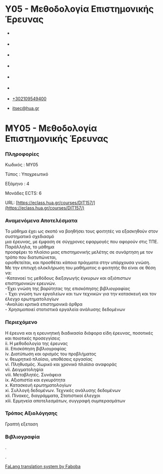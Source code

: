 Υ05 - Μεθοδολογία Επιστημονικής Έρευνας
===============  

*   [](https://www.facebook.com/ditharokopio)
*   [](https://www.youtube.com/channel/UCEHkYirpXF1nSLxDCrfDZ4A)
*   [](https://www.linkedin.com/company/77699385)
*   [](https://www.instagram.com/dithua)

*   [](https://dit.hua.gr/index.php/el/studies/undergraduate-studies)
*   [](https://dit.hua.gr/index.php/en/studies/undergraduate-studies)

*   [+302109549400](tel:+302109549400)
*   [itsec@hua.gr](mailto:itsec@hua.gr)

ΜΥ05 - Μεθοδολογία Επιστημονικής Έρευνας
========================================

### Πληροφορίες

Κωδικός : ΜΥ05

Τύπος : Υποχρεωτικό

Εξάμηνο : 4

Μονάδες ECTS: 6

URL: [https://eclass.hua.gr/courses/DIT157/](https://eclass.hua.gr/courses/DIT157/)

### Αναμενόμενα Αποτελέσματα

Το μάθημα έχει ως σκοπό να βοηθήσει τους φοιτητές να εξασκηθούν στον συστηματικό σχεδιασμό  
μια έρευνας, με έμφαση σε σύγχρονες εφαρμογές που αφορούν στις ΤΠΕ. Παράλληλα, το μάθημα  
προσφέρει το πλαίσιο μιας επιστημονικής μελέτης σε συνάρτηση με τον τρόπο που διατυπώνεται,  
οριοθετείται, και προσθέτει κάποια πράγματα στην υπάρχουσα γνώση.  
Με την επιτυχή ολοκλήρωση του μαθήματος ο φοιτητής θα είναι σε θέση να:  
\-Κατανοεί τις μεθόδους διεξαγωγής έγκυρων και αξιόπιστων επιστημονικών ερευνών.  
\-Έχει γνώση της βαρύτητας της επισκόπησης βιβλιογραφίας  
\- Έχει γνώση των εργαλείων και των τεχνικών για την κατασκευή και τον έλεγχο ερωτηματολογίων  
\-Αναλύει κριτικά επιστημονικά άρθρα  
\- Χρησιμοποιεί στατιστικά εργαλεία ανάλυσης δεδομένων

### Περιεχόμενο

Η έρευνα και η ερευνητική διαδικασία διάφορα είδη έρευνας, ποσοτικές  
και ποιοτικές προσεγγίσεις  
ii. H μεθοδολογία της έρευνας  
iii. Επισκόπηση βιβλιογραφίας  
iv. Διατύπωση και ορισμός του προβλήματος  
v. θεωρητικό πλαίσιο, υποθέσεις εργασίας  
vi. Πληθυσμός. Χωρικό και χρονικό πλαίσιο αναφοράς  
vii. Δειγματοληψία  
viii. Μεταβλητές. Συνάφεια  
ix. Αξιοπιστία και εγκυρότητα  
x. Κατασκευή ερωτηματολογίων  
xi. Συλλογή δεδομένων. Τεχνικές ανάλυσης δεδομένων  
xii. Πίνακες, διαγράμματα, Στατιστικοί έλεγχοι  
xiii. Ερμηνεία αποτελεσμάτων, συγγραφή συμπερασμάτων

### Τρόπος Αξιολόγησης

Γραπτή εξεταση

### Βιβλιογραφία

.

.

[FaLang translation system by Faboba](http://www.faboba.com/ "Faboba : Création de composantJoomla")

[](https://dit.hua.gr/index.php/el/studies/undergraduate-studies?view=article&id=1887:y05-methodologia-epistemonikes-ereunas&catid=92#)